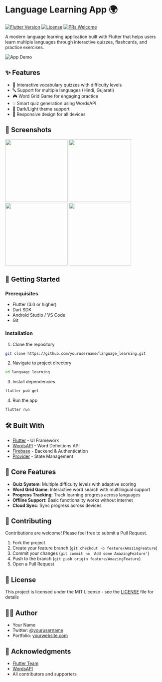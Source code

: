 # Language Learning App 🌍

[![Flutter Version](https://img.shields.io/badge/Flutter-3.0+-38B2AC.svg)](https://flutter.dev/)
[![License](https://img.shields.io/badge/License-MIT-blue.svg)](LICENSE)
[![PRs Welcome](https://img.shields.io/badge/PRs-welcome-brightgreen.svg)](CONTRIBUTING.md)

A modern language learning application built with Flutter that helps users learn multiple languages through interactive quizzes, flashcards, and practice exercises.

![App Demo](assets/images/app_demo.gif)

## ✨ Features

- 🎯 Interactive vocabulary quizzes with difficulty levels
- 🔤 Support for multiple languages (Hindi, Gujarati)
- 🎮 Word Grid Game for engaging practice
- 💡 Smart quiz generation using WordsAPI
- 🌙 Dark/Light theme support
- 📱 Responsive design for all devices

## 📱 Screenshots

<p float="left">
  <img src="assets/screenshots/home.png" width="200" />
  <img src="assets/screenshots/quiz.png" width="200" /> 
  <img src="assets/screenshots/practice.png" width="200" />
  <img src="assets/screenshots/profile.png" width="200" />
</p>

## 🚀 Getting Started

### Prerequisites

- Flutter (3.0 or higher)
- Dart SDK
- Android Studio / VS Code
- Git

### Installation

1. Clone the repository
```bash
git clone https://github.com/yourusername/language_learning.git
```

2. Navigate to project directory
```bash
cd language_learning
```

3. Install dependencies
```bash
flutter pub get
```

4. Run the app
```bash
flutter run
```

## 🛠️ Built With

- [Flutter](https://flutter.dev/) - UI Framework
- [WordsAPI](https://wordsapi.com/) - Word Definitions API
- [Firebase](https://firebase.google.com/) - Backend & Authentication
- [Provider](https://pub.dev/packages/provider) - State Management

## 🎯 Core Features

- **Quiz System**: Multiple difficulty levels with adaptive scoring
- **Word Grid Game**: Interactive word search with multilingual support
- **Progress Tracking**: Track learning progress across languages
- **Offline Support**: Basic functionality works without internet
- **Cloud Sync**: Sync progress across devices

## 🤝 Contributing

Contributions are welcome! Please feel free to submit a Pull Request.

1. Fork the project
2. Create your feature branch (`git checkout -b feature/AmazingFeature`)
3. Commit your changes (`git commit -m 'Add some AmazingFeature'`)
4. Push to the branch (`git push origin feature/AmazingFeature`)
5. Open a Pull Request

## 📄 License

This project is licensed under the MIT License - see the [LICENSE](LICENSE) file for details

## 👨‍💻 Author

- Your Name
- Twitter: [@yourusername](https://twitter.com/yourusername)
- Portfolio: [yourwebsite.com](https://yourwebsite.com)

## 🙏 Acknowledgments

- [Flutter Team](https://flutter.dev/team)
- [WordsAPI](https://wordsapi.com/)
- All contributors and supporters
